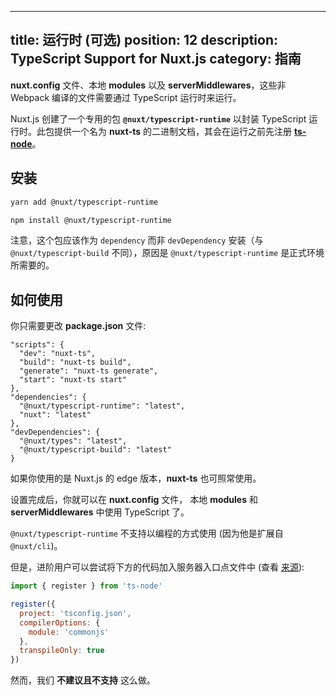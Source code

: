
---
title: 运行时 (可选)
position: 12
description: TypeScript Support for Nuxt.js
category: 指南
---

**nuxt.config** 文件、本地 **modules** 以及 **serverMiddlewares**，这些非 Webpack 编译的文件需要通过 TypeScript 运行时来运行。

Nuxt.js 创建了一个专用的包 **`@nuxt/typescript-runtime`** 以封装 TypeScript 运行时。此包提供一个名为 **nuxt-ts** 的二进制文档，其会在运行之前先注册 [**ts-node**](https://github.com/TypeStrong/ts-node)。

## 安装

<code-group>
<code-block label="Yarn" active>

```sh
yarn add @nuxt/typescript-runtime
```

</code-block>
<code-block label="NPM">

```sh
npm install @nuxt/typescript-runtime
```

</code-block>
</code-group>

<alert type="info">

注意，这个包应该作为 `dependency` 而非 `devDependency` 安装（与 `@nuxt/typescript-build` 不同），原因是 `@nuxt/typescript-runtime` 是正式环境所需要的。

</alert>

## 如何使用

你只需要更改 **package.json** 文件:

```json{2-5}
"scripts": {
  "dev": "nuxt-ts",
  "build": "nuxt-ts build",
  "generate": "nuxt-ts generate",
  "start": "nuxt-ts start"
},
"dependencies": {
  "@nuxt/typescript-runtime": "latest",
  "nuxt": "latest"
},
"devDependencies": {
  "@nuxt/types": "latest",
  "@nuxt/typescript-build": "latest"
}
```

<alert type="info">

如果你使用的是 Nuxt.js 的 edge 版本，**nuxt-ts** 也可照常使用。

</alert>

设置完成后，你就可以在 **nuxt.config** 文件， 本地 **modules** 和 **serverMiddlewares** 中使用 TypeScript 了。

<alert type="warning">


`@nuxt/typescript-runtime` 不支持以编程的方式使用 (因为他是扩展自 `@nuxt/cli`)。

但是，进阶用户可以尝试将下方的代码加入服务器入口点文件中 (查看 [来源](https://github.com/nuxt/typescript/blob/master/packages/typescript-runtime/src/index.ts)):

```js
import { register } from 'ts-node'

register({
  project: 'tsconfig.json',
  compilerOptions: {
    module: 'commonjs'
  },
  transpileOnly: true
})
```

然而，我们 **不建议且不支持** 这么做。

</alert>


